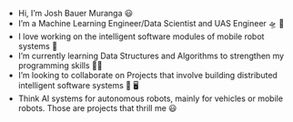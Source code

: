 - Hi, I’m Josh Bauer Muranga 😃
- I’m a Machine Learning Engineer/Data Scientist and UAS Engineer 🛸 🚁
- I love working on the intelligent software modules of mobile robot systems 🤖
- I’m currently learning Data Structures and Algorithms to strengthen my programming skills 🐍🐍
- I’m looking to collaborate on Projects that involve building distributed intelligent software systems 🔗 🖥️
- Think AI systems for autonomous robots, mainly for vehicles or mobile robots. Those are projects that thrill me 😃

<!---
JoshuaMur/JoshuaMur is a Machine Learning engineer focusing on building intelligent software systems that run ML models under the hoods.
Writing codes for Machines, Software, and Humans.
--->
